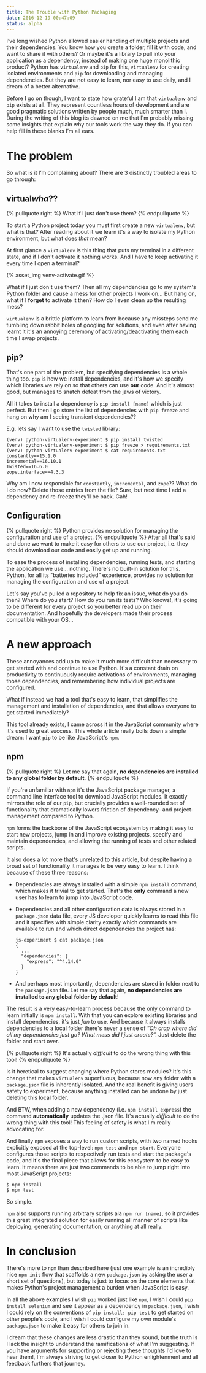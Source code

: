 ```yaml
---
title: The Trouble with Python Packaging
date: 2016-12-19 00:47:09
status: alpha
---
```

I’ve long wished Python allowed easier handling of multiple projects and their dependencies.
You know how you create a folder, fill it with code, and want to share it with others?
Or maybe it's a library to pull into your application as a dependency,
instead of making one huge monolithic product?
Python has `virtualenv` and `pip` for this,
`virtualenv` for creating isolated environments
and `pip` for downloading and managing dependencies.
But they are not easy to learn, nor easy to use daily,
and I dream of a better alternative.

<!-- more -->

Before I go on though,
I want to state how grateful I am that `virtualenv` and `pip` exists at all.
They represent countless hours of development
and are good pragmatic solutions written by people much, much smarter than I.
During the writing of this blog its dawned on me that I'm probably missing some insights
that explain why our tools work the way they do.
If you can help fill in these blanks I’m all ears.

# The problem

So what is it I’m complaining about?
There are 3 distinctly troubled areas to go through:

## virtual*wha*??
{% pullquote right %}
What if I just don't use them?
{% endpullquote %}

To start a Python project today you must first create a new `virtualenv`, but what is that?
After reading about it we learn it's a way to isolate my Python environment,
but what does *that* mean?

At first glance a `virtualenv` is this thing that puts my terminal in a different state,
and if I don't activate it nothing works.
And I have to keep activating it every time I open a terminal?

{% asset_img venv-activate.gif %}

What if I just don't use them?
Then all my dependencies go to my system's Python folder
and cause a mess for other projects I work on...
But hang on, what if I **forget** to activate it then? How do I even clean up the resulting mess?

`virtualenv` is a brittle platform to learn from
because any missteps send me tumbling down rabbit holes of googling for solutions,
and even after having learnt it it's an annoying ceremony of activating/deactivating them each time I swap projects.

## pip?
That's one part of the problem, but specifying dependencies is a whole thing too.
`pip` is how we install dependencies,
and it's how we specify which libraries we rely on so that others can use **our** code.
And it's almost good, but manages to snatch defeat from the jaws of victory.

All it takes to install a dependency is `pip install [name]` which is just perfect.
But then I go store the list of dependencies with `pip freeze`
and hang on why am I seeing transient dependencies??

E.g. lets say I want to use the `twisted` library:
```
(venv) python-virtualenv-experiment $ pip install twisted
(venv) python-virtualenv-experiment $ pip freeze > requirements.txt
(venv) python-virtualenv-experiment $ cat requirements.txt
constantly==15.1.0
incremental==16.10.1
Twisted==16.6.0
zope.interface==4.3.3
```
Why am I now responsible for `constantly`, `incremental`, and `zope`??
What do I do now? Delete those entries from the file?
Sure, but next time I add a dependency and re-freeze they'll be back. Gah!

## Configuration
{% pullquote right %}
Python provides no solution for managing the configuration and use of a project.
{% endpullquote %}
After all that's said and done
we want to make it easy for others to use our project,
i.e. they should download our code and easily get up and running.

To ease the process of installing dependencies,
running tests,
and starting the application we use... nothing.
There's no built-in solution for this.
Python, for all its "batteries included” experience,
provides no solution for managing the configuration and use of a project.

Let's say you've pulled a repository to help fix an issue,
what do you do then? Where do you start? How do you run its tests?
Who knows!, it's going to be different for every project so you better read up on their documentation.
And hopefully the developers made their process compatible with your OS...

# A new approach
These annoyances add up to make it much more difficult than necessary
to get started with and continue to use Python.
It's a constant drain on productivity to continuously require activations of environments,
managing those dependencies,
and remembering how individual projects are configured.

What if instead we had a tool that's easy to learn,
that simplifies the management and installation of dependencies,
and that allows everyone to get started immediately?

This tool already exists,
I came across it in the JavaScript community where it's used to great success.
This whole article really boils down a simple dream: I want `pip` to be like JavaScript's `npm`.

## npm
{% pullquote right %}
Let me say that again, **no dependencies are installed to any global folder by default**.
{% endpullquote %}

If you're unfamiliar with `npm` it's the JavaScript package manager,
a command line interface tool to download JavaScript modules.
It exactly mirrors the role of our `pip`,
but crucially provides a well-rounded set of functionality
that dramatically lowers friction of dependency- and project-management compared to Python.

`npm` forms the backbone of the JavaScript ecosystem by making it easy to start new projects,
jump in and improve existing projects,
specify and maintain dependencies, and allowing the running of tests and other related scripts.

It also does a lot more that's unrelated to this article,
but despite having a broad set of functionality it manages to be very easy to learn.
I think because of these three reasons:

* Dependencies are always installed with a simple `npm install` command,
  which makes it trivial to get started.
  That's the **only** command a new user has to learn to jump into JavaScript code.

* Dependencies and all other configuration data is always stored in a `package.json` data file,
  every JS developer quickly learns to read this file
  and it specifies with simple clarity exactly which commands are available to run
  and which direct dependencies the project has:
  ```
  js-experiment $ cat package.json
  {
    ...
    "dependencies": {
      "express": "^4.14.0"
    }
  }
  ```
* And perhaps most importantly,
  dependencies are stored in folder next to the `package.json` file.
  Let me say that again, **no dependencies are installed to any global folder by default**!

The result is a very easy-to-learn process
because the only command to learn initially is `npm install`.
With that you can explore existing libraries and install dependencies, it's just *fun* to use.
And because it always installs dependencies to a local folder
there's never a sense of “*Oh crap where did all my dependencies just go? What mess did I just create?*”.
Just delete the folder and start over.

{% pullquote right %}
It's actually *difficult* to do the wrong thing with this tool!
{% endpullquote %}

Is it heretical to suggest changing where Python stores modules?
It's this change that makes `virtualenv` superfluous,
because now any folder with a `package.json` file is inherently isolated.
And the real benefit is giving users safety to experiment,
because anything installed can be undone by just deleting this local folder.

And BTW, when adding a new dependency (i.e. `npm install express`) the command **automatically** updates the .json file.
It's actually *difficult* to do the wrong thing with this tool!
This feeling of safety is what I'm really advocating for.

And finally `npm` exposes a way to run custom scripts,
with two named hooks explicitly exposed at the top-level: `npm test` and `npm start`.
Everyone configures those scripts to respectively run tests and start the package's code,
and it's the final piece that allows for this ecosystem to be easy to learn.
It means there are just two commands to be able to jump right into most JavaScript projects:

```
$ npm install
$ npm test
```

So simple.

`npm` also supports running arbitrary scripts ala `npm run [name]`,
so it provides this great integrated solution for easily running all manner of scripts
like deploying, generating documentation, or anything at all really.

# In conclusion
There's more to `npm` than described here
(just one example is an incredibly nice `npm init` flow that scaffolds a new `package.json` by asking the user a short set of questions),
but today is just to focus on the core elements that makes Python's project management a burden when JavaScript is easy.

In all the above examples I wish `pip` worked just like `npm`,
I wish I could `pip install selenium` and see it appear as a dependency in `package.json`,
I wish I could rely on the conventions of `pip install; pip test` to get started on other people's code,
and I wish I could configure my own module's `package.json` to make it easy for others to join in.

I dream that these changes are less drastic than they sound,
but the truth is I lack the insight to understand the ramifications of what I'm suggesting.
If you have arguments for supporting or rejecting these thoughts I'd love to hear them!,
I'm always striving to get closer to Python enlightenment and all feedback furthers that journey.
